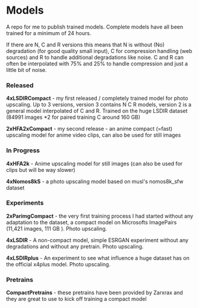 # Models

A repo for me to publish trained models. Complete models have all been trained for a minimum of 24 hours.

If there are N, C and R versions this means that N is without (No) degradation (for good quality small input), C for compression handling (web sources) and R to handle additional degradations like noise. C and R can often be interpolated with 75% and 25% to handle compression and just a little bit of noise.

### Released

**4xLSDIRCompact** - my first released / completely trained model for photo upscaling. Up to 3 versions, version 3 contains N C R models, version 2 is a general model interpolated of C and R. Trained on the huge LSDIR dataset (84991 images *2 for paired training C around 160 GB)

**2xHFA2xCompact** - my second release - an anime compact (=fast) upscaling model for anime video clips, can also be used for still images

### In Progress

**4xHFA2k** - Anime upscaling model for still images (can also be used for clips but will be way slower)

**4xNomos8kS** - a photo upscaling model based on musl's nomos8k_sfw dataset

### Experiments

**2xParimgCompact** - the very first training process I had started without any adaptation to the dataset, a compact model on Microsofts ImagePairs (11,421 images, 111 GB ). Photo upscaling.

**4xLSDIR** - A non-compact model, simple ESRGAN experiment without any degradations and without any pretrain. Photo upscaling.

**4xLSDIRplus** - An experiment to see what influence a huge dataset has on the official x4plus model. Photo upscaling.

### Pretrains

**CompactPretrains** - these pretrains have been provided by Zarxrax and they are great to use to kick off training a compact model





